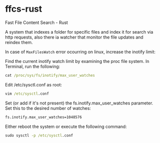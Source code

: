 # ffcs-rust
Fast File Content Search - Rust

A system that indexes a folder for specific files and index it for search via http requests, also there ia watcher that monitor the file updates and reindex them.

In case of `MaxFilesWatch` error ocourring on linux, increase the inotify limit:

Find the current inotify watch limit by examining the proc file system. In Terminal, run the following:
```cmd
cat /proc/sys/fs/inotify/max_user_watches
```
Edit /etc/sysctl.conf as root:
```cmd
vim /etc/sysctl.conf
```
Set (or add if it's not present) the fs.inotify.max_user_watches parameter. Set this to the desired number of watches:
```cmd
fs.inotify.max_user_watches=1048576
```

Either reboot the system or execute the following command:
```cmd
sudo sysctl -p /etc/sysctl.conf
```
